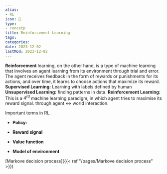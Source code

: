 ```yaml
---
alias:
- RL
icon: 🤖
type:
- concetp
title: Reinforcement Learning
tags:
categories:
date: 2023-12-02
lastMod: 2023-12-02
---
```

**Reinforcement** learning, on the other hand, is a type of machine learning that involves an agent learning from its environment through trial and error. The agent receives feedback in the form of rewards or punishments for its actions, and over time, it learns to choose actions that maximize its reward.
**Supervised Learning:** Learning with labels defined by human
**Unsupervised Learning:** finding patterns in data. 
**Reinforcement Learning:** This is a $4^{rd}$ machine learning paradigm, in which agent tries to maximise its reward signal. through agent <-> world interaction.

Important terms in RL.

  + **Policy:**

  + **Reward signal**

  + **Value function**

  + **Model of environment**

[Markove decision process]({{< ref "/pages/Markove decision process" >}})
